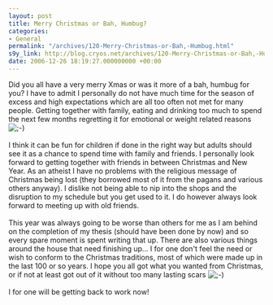 ```yaml
---
layout: post
title: Merry Christmas or Bah, Humbug?
categories:
- General
permalink: "/archives/120-Merry-Christmas-or-Bah,-Humbug.html"
s9y_link: http://blog.cryos.net/archives/120-Merry-Christmas-or-Bah,-Humbug.html
date: 2006-12-26 18:19:27.000000000 +00:00
---
```

Did you all have a very merry Xmas or was it more of a bah, humbug for you? I have to admit I personally do not have much time for the season of excess and high expectations which are all too often not met for many people. Getting together with family, eating and drinking too much to spend the next few months regretting it for emotional or weight related reasons <img src="http://blog.cryos.net/templates/default/img/emoticons/wink.png" alt=";-)" style="display: inline; vertical-align: bottom;" class="emoticon" /><br />
<br />
I think it can be fun for children if done in the right way but adults should see it as a chance to spend time with family and friends. I personally look forward to getting together with friends in between Christmas and New Year. As an atheist I have no problems with the religious message of Christmas being lost (they borrowed most of it from the pagans and various others anyway). I dislike not being able to nip into the shops and the disruption to my schedule but you get used to it. I do however always look forward to meeting up with old friends.<br />
<br />
This year was always going to be worse than others for me as I am behind on the completion of my thesis (should have been done by now) and so every spare moment is spent writing that up. There are also various things around the house that need finishing up... I for one don't feel the need or wish to conform to the Christmas traditions, most of which were made up in the last 100 or so years. I hope you all got what you wanted from Christmas, or if not at least got out of it without too many lasting scars <img src="http://blog.cryos.net/templates/default/img/emoticons/wink.png" alt=";-)" style="display: inline; vertical-align: bottom;" class="emoticon" /><br />
<br />
I for one will be getting back to work now!
